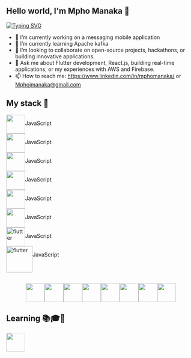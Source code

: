 ## Hello world, I'm Mpho Manaka 🐧
[![Typing SVG](https://readme-typing-svg.demolab.com/?lines=Software+Developer;Continuous+Learner)](https://git.io/typing-svg)

- 🔭 I’m currently working on a messaging mobile application
- 🌱 I’m currently learning Apache kafka
- 👯 I’m looking to collaborate on open-source projects, hackathons, or building innovative applications.
- 💬 Ask me about Flutter development, React.js, building real-time applications, or my experiences with AWS and Firebase.
- 📫 How to reach me: https://www.linkedin.com/in/mphomanaka/ or Mphojmanaka@gmail.com
  
## My stack 🧰


 <div style="display: flex; flex-direction: row, >
    <div style="display: flex; "><image src="https://github.com/user-attachments/assets/095de2bf-46c4-47c4-a51a-ab8c4fb43c11" width="50" height="50"><p>JavaScript</p></div>
  <div style="display: flex; "><image src="https://github.com/user-attachments/assets/2205dd32-2f2a-4154-9d6a-bb0d9a3905ab" width="50" height="50" margin: 100> <p>JavaScript</p></div>
  <div style="display: flex; "><image src="https://github.com/user-attachments/assets/5eb18fdc-5ab4-46f8-95b4-5da9cfad9cc6" width="50" height="50"  marginLeft: 25> <p>JavaScript</p></div>
  <div style="display: flex; "><image src="https://github.com/user-attachments/assets/54fbb9b4-7e17-40f2-b831-53c963fd7cac" width="50" height="50"  marginLeft: 25> <p>JavaScript</p></div>
  <div style="display: flex; "> <image src="https://github.com/user-attachments/assets/dfe7bf93-0d32-4dc6-b875-472b4a064471" width="50" height="50"  marginLeft: 25> <p>JavaScript</p></div>
  <div style="display: flex; "><image src="https://github.com/user-attachments/assets/1f390284-ca55-4df0-8cac-d5520a75310e" width="50" height="50"  marginLeft: 25> <p>JavaScript</p></div>
  <div style="display: flex; "><image src="https://github.com/user-attachments/assets/89d77f81-5df9-4f2f-8cc4-20f46301eba8" alt="flutter" width="50" height="50"  marginLeft: 25><p>JavaScript</p></div>
  <div style="display: flex; "><image src="https://github.com/user-attachments/assets/eadc8c2a-891a-4e4e-9283-e61952a34e37" alt="flutter" width="70" height="70"  marginLeft: 25><p>JavaScript</p></div>
 </div>
  

##
<div style="display: flex; flex-direction: row; justify-content: center; align-items: center;">
  <image src="https://github.com/user-attachments/assets/835f764c-9b49-4dc1-9301-c27628e1a2e6" width="50" height="50">
   <image src="https://github.com/user-attachments/assets/20b2ded1-fe81-4bf0-8a95-6a9e40abe488" width="50" height="50">
   <image src="https://github.com/user-attachments/assets/e0c11d65-bbdb-4aeb-824f-9888f9f4b09e" width="50" height="50">
   <image src="https://github.com/user-attachments/assets/0c2aad9c-23ab-4e1f-a282-6bdda53f6afc" width="50" height="50">
  <image src="https://github.com/user-attachments/assets/25b9f309-428b-4569-94a5-1c6305c1eb79" width="50" height="50">
<image src="https://github.com/user-attachments/assets/e1a0b201-bf5e-4222-b229-6265d5d412d9" width="50" height="50">
  <image src="https://github.com/user-attachments/assets/5455c34a-f65c-4b0c-8002-c95652e48af2" width="50" height="50">
  <image src="https://github.com/user-attachments/assets/f375646a-e8c2-47bf-8a5e-b2a83cb33ccf" width="50" height="50">
</div>

## Learning 📚🎓🧠
<image src="https://github.com/user-attachments/assets/a92a90fe-a9cc-46c2-89f3-db9e234bf347" width="50" height="50">


